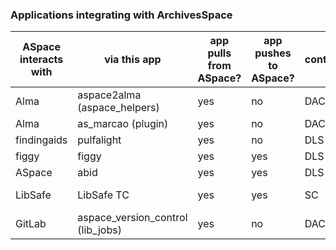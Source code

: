 ### Applications integrating with ArchivesSpace

|ASpace interacts with|via this app|app pulls from ASpace?|app pushes to ASpace?|contact|notes|repo|
|----|----|----|----|----|----|----|
|Alma|aspace2alma (aspace_helpers)|yes|no|DACS||https://github.com/pulibrary/aspace_helpers/tree/main/reports/aspace2alma|
|Alma|as_marcao (plugin)|yes|no|DACS||https://github.com/hudmol/as_marcao|
|findingaids|pulfalight|yes|no|DLS||https://github.com/pulibrary/pulfalight|
|figgy|figgy|yes|yes|DLS||https://github.com/pulibrary/figgy|
|ASpace|abid|yes|yes|DLS||https://github.com/pulibrary/abid|
|LibSafe|LibSafe TC|yes|yes|SC|staging only|n/a|
|GitLab|aspace_version_control (lib_jobs)|yes|no|DACS||https://github.com/pulibrary/lib_jobs|
